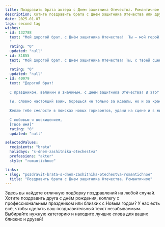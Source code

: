 ```yaml
---
title: Поздравить брата актера с Днем защитника Отечества. Романтичное
description: Хотите поздравить брата с Днем защитника Отечества или другим праздником? Наш ИИ создаст незабываемое поздравление, а вы обязательно выделитесь среди других.  
date: 2025-01-07
tags: second tag
wishes:
- id: 132788
  text: "Мой дорогой брат, с Днём защитника Отечества!  Ты – мой герой, мой рыцарь, мой защитник, даже если твоя сцена – это не поле битвы, а подмостки театра.  Твой талант, твоя сила, твоя способность трогать сердца – это настоящая защита от скуки, от равнодушия, от всего серого и обыденного.  Пусть твоя жизнь будет полна ярких ролей, бурных оваций и бесконечной любви.  Я люблю тебя!
  "
  rating: "0"
  updated: "null"
- id: 81855
  text: "Мой дорогой брат, с Днем защитника Отечества! Ты, с твоей сценической силой, можешь покорить любую сцену, но настоящее мужество ты проявляешь каждый день, будучи верным себе и своим идеалам. Пусть твой талант всегда сияет, а жизнь будет наполнена любовью и вдохновением!
  "
  rating: "0"
  updated: "null"
- id: 40979
  text: "Дорогой брат!
  
  С праздником, великим и значимым, с Днем защитника Отечества! В этот день хочется поздравить тебя не только как защитника, но и как истинного артиста, способного ярко и талантливо воплотить на сцене все грани человеческой души.
  
  Ты, словно настоящий воин, борешься не только за идеалы, но и за красоту — красоту искусства, уверенность в каждом шаге, нежность в каждой эмоции. Пусть в жизни будет много ролей, каждая из которых наполняет твою душу радостью и вдохновением.
  
  Желаю тебе смелости в поисках новых горизонтов, удачи на сцене и в жизни, а также любви, которая, как и хорошая игра, наполняет сердце светом и теплом. Пусть каждый день будет наполнен новым смыслом и дарит поистине романтичные моменты!
  
  С любовью и восхищением,
  [Твое имя]"
  rating: "0"
  updated: "null"

selectedValues:
  recipients: "brata"
  holidays: "s-dnem-zashitnika-otechestva"
  professions: "akter"
  style: "romantichnoe"

links:
- slug: "pozdravit-brata-s-dnem-zashitnika-otechestva-romantichnoe"
  title: "Поздравить брата с Днем защитника Отечества. Романтичное"
---
```


Здесь вы найдете отличную подборку поздравлений на любой случай.
Хотите поздравить друга с днём рождения, коллегу с профессиональным праздником или близких с Новым годом? У нас есть всё, чтобы сделать ваш поздравительный текст незабываемым. Выбирайте нужную категорию и находите лучшие слова для ваших близких и друзей!
